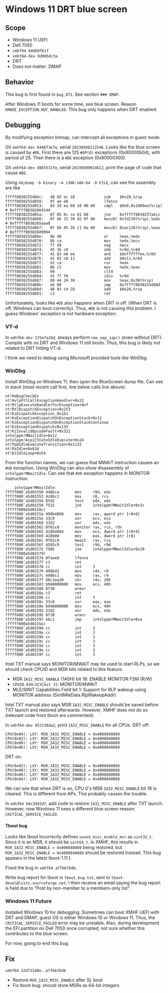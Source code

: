 # Windows 11 DRT blue screen

## Scope
* Windows 11 UEFI
* Dell 7050
* `xmhf64 64db0f61f`
* `xmhf64-dev 9d905dc3a`
* DRT
* Does not matter: DMAP

## Behavior

This bug is first found in `bug_071`. See section `### DMAP`.

After Windows 11 boots for some time, see blue screen. Reason
`KMODE_EXCEPTION_NOT_HANDLED`. This bug only happens when DRT enabled.

## Debugging

By modifying exception bitmap, can intercept all exceptions in guest mode.

Git `xmhf64-dev 6446f3e7e`, serial `20230508212546`. Looks like the blue screen
is caused by `#DE`. First there are 125 `#GP(0)` exceptions (0x80000b0d), with
period of 25. Then there is a `#DE` exception (0x80000300).

Git `xmhf64-dev d865531fe`, serial `20230509014612`, print the page of code
that cause `#DE`.

Using `objdump -b binary -m i386:x86-64 -D FILE`, can see the assembly are like
```
fffff8038255d84c:	48 83 ec 28          	sub    $0x28,%rsp
fffff8038255d850:	0f ae e8             	lfence 
fffff8038255d853:	83 3d ea 68 10 00 00 	cmpl   $0x0,0x1068ea(%rip)        # 0xfffff80382664144
fffff8038255d85a:	0f 85 6c ce 01 00    	jne    0xfffff8038257a6cc
fffff8038255d860:	0f b6 15 39 d2 0f 00 	movzbl 0xfd239(%rip),%edx        # 0xfffff8038265aaa0
fffff8038255d867:	0f b6 05 26 c1 0a 00 	movzbl 0xac126(%rip),%eax        # 0xfffff80382609994
fffff8038255d86e:	0b d0                	or     %eax,%edx
fffff8038255d870:	8b ca                	mov    %edx,%ecx
fffff8038255d872:	f7 d9                	neg    %ecx
fffff8038255d874:	45 1b c0             	sbb    %r8d,%r8d
fffff8038255d877:	41 83 e0 ee          	and    $0xffffffee,%r8d
fffff8038255d87b:	41 83 c0 11          	add    $0x11,%r8d
fffff8038255d87f:	d1 ca                	ror    %edx
fffff8038255d881:	8b c2                	mov    %edx,%eax
fffff8038255d883:	99                   	cltd   
fffff8038255d884:	41 f7 f8             	idiv   %r8d
fffff8038255d887:	89 44 24 30          	mov    %eax,0x30(%rsp)
fffff8038255d88b:	eb 00                	jmp    0xfffff8038255d88d
fffff8038255d88d:	48 83 c4 28          	add    $0x28,%rsp
fffff8038255d891:	c3                   	ret    
```

Unfortunately, looks like `#DE` also happens when DRT is off. (When DRT is off,
Windows can boot correctly). Thus, `#DE` is not causing this problem. I guess
Windows' exception is not hardware exception.

### VT-d

In `xmhf64-dev 175e7a28d`, always perform `vmx_eap_zap()` (even without DRT).
Compile with no DRT and Windows 11 still boots. Thus, this bug is likely not
related to DRT hiding VT-d.

I think we need to debug using Microsoft provided tools like WinDbg.

### WinDbg

Install WinDbg on Windows 11, then open the BlueScreen dump file. Can see in
stack (most recent call first, line below calls line above):
```
nt!KeBugCheckEx
nt!HvlpVtlCallExceptionHandler+0x22
nt!RtlpExecuteHandlerForException+0xf
nt!RtlDispatchException+0x2f3
nt!KiDispatchException_0x1b1
nt!KxExceptionDispatchOnExceptionStack+0x12
nt!KiExceptionDispatchOnExceptionStackContinue
nt!KiExceptionDispatch+0x135
nt!KiInvalidOpcodeFault+0x321
intelppm!MWaitIdle+0x12
intelppm!AcpiCStateIdleExecute+0x24
nt!PpmIdleExecuteTransition+0x1132
nt!PoIdle+0x63d
nt!KiIdleLoop+0x54
```

From the function names, we can guess that MWAIT instruction causes an `#UD`
exception. Using WinDbg can also show disassembly of `intelppm!MWaitIdle`.
Can see that `#UD` exception happens in MONITOR instruction.
```
    intelppm!MWaitIdle:
fffff800`a5d01550 448bca       mov     r9d, edx
fffff800`a5d01553 4c8bc1       mov     r8, rcx
fffff800`a5d01556 85d2         test    edx, edx
fffff800`a5d01558 7532         jne     intelppm!MWaitIdle+0x3c (fffff800a5d0158c)
fffff800`a5d0155a 498b4008     mov     rax, qword ptr [r8+8]
fffff800`a5d0155e 33c9         xor     ecx, ecx
fffff800`a5d01560 33d2         xor     edx, edx
fffff800`a5d01562 0f01c8       monitor rax, rcx, rdx
fffff800`a5d01565 418b4804     mov     ecx, dword ptr [r8+4]
fffff800`a5d01569 418b00       mov     eax, dword ptr [r8]
fffff800`a5d0156c 0f01c9       mwait   rax, rcx
fffff800`a5d0156f 4585c9       test    r9d, r9d
fffff800`a5d01572 7505         jne     intelppm!MWaitIdle+0x29 (fffff800a5d01579)
fffff800`a5d01574 0faee8       lfence  
fffff800`a5d01577 c3           ret     
fffff800`a5d01578 cc           int     3
fffff800`a5d01579 498bd1       mov     rdx, r9
fffff800`a5d0157c 498bc1       mov     rax, r9
fffff800`a5d0157f 48c1ea20     shr     rdx, 20h
fffff800`a5d01583 b948000000   mov     ecx, 48h
fffff800`a5d01588 0f30         wrmsr   
fffff800`a5d0158a c3           ret     
fffff800`a5d0158b cc           int     3
fffff800`a5d0158c 33c0         xor     eax, eax
fffff800`a5d0158e b948000000   mov     ecx, 48h
fffff800`a5d01593 33d2         xor     edx, edx
fffff800`a5d01595 0f30         wrmsr   
fffff800`a5d01597 ebc1         jmp     intelppm!MWaitIdle+0xa (fffff800a5d0155a)
fffff800`a5d01599 cc           int     3
fffff800`a5d0159a cc           int     3
fffff800`a5d0159b cc           int     3
fffff800`a5d0159c cc           int     3
fffff800`a5d0159d cc           int     3
fffff800`a5d0159e cc           int     3
fffff800`a5d0159f cc           int     3
```

Intel TXT manual says MONITOR/MWAIT may be used to start RLPs, so we should
check CPUID and MSR bits related to this feature.
* MSR `IA32_MISC_ENABLE` (1A0H) bit 18: ENABLE MONITOR FSM (R/W)
* `CPUID.01H:ECX[bit 3]`: MONITOR/MWAIT
* MLE/SINIT Capabilities Field bit 1:
  Support for RLP wakeup using MONITOR address (SinitMleData.RlpWakeupAddr)

Intel TXT manual also says MSR `IA32_MISC_ENABLE` should be saved before TXT
launch and restored afterwards. However, XMHF does not do so (relevant code
from tboot are commented).

In `xmhf64-dev 652136da2`, print `IA32_MISC_ENABLE` for all CPUs. DRT off:
```
CPU(0x04): LXY: MSR_IA32_MISC_ENABLE = 0x4000840089
CPU(0x02): LXY: MSR_IA32_MISC_ENABLE = 0x4000840089
CPU(0x00): LXY: MSR_IA32_MISC_ENABLE = 0x4000840089
CPU(0x06): LXY: MSR_IA32_MISC_ENABLE = 0x4000840089
```

DRT on:
```
CPU(0x02): LXY: MSR_IA32_MISC_ENABLE = 0x4000840088
CPU(0x00): LXY: MSR_IA32_MISC_ENABLE = 0x4000800088
CPU(0x06): LXY: MSR_IA32_MISC_ENABLE = 0x4000840088
CPU(0x04): LXY: MSR_IA32_MISC_ENABLE = 0x4000840088
```

We can see that when DRT is on, CPU 0's MSR `IA32_MISC_ENABLE` bit 18 is
cleared. This is different from APs. This probably causes the trouble.

In `xmhf64 b8c3492d7`, add code to restore `IA32_MISC_ENABLE` after TXT launch.
However, now Windows 11 sees a different blue screen reason:
`CRITICAL_SERVICE_FAILED`.

#### Tboot bug

Looks like tboot incorrectly defines `saved_misc_enable_msr` as `uint32_t`.
Since it is an MSR, it should be `uint64_t`. In XMHF, this results in
`MSR_IA32_MISC_ENABLE = 0x000840089` being restored, but
`MSR_IA32_MISC_ENABLE = 0x4000840089` should be restored instead. This bug
appears in the latest tboot-1.11.1.

Fixed the bug in `xmhf64 a7fb6764b`.

Write bug report for tboot in `tboot_bug.txt`, sent to
`tboot-devel@lists.sourceforge.net`. I then receive an email saying the bug
report is held due to "Post by non-member to a members-only list".

### Windows 11 Future

Installed Windows 10 for debugging. Sometimes can boot XMHF UEFI with DRT and
DMAP, guest OS is either Windows 10 or Windows 11. Thus, the
`CRITICAL_SERVICE_FAILED` error may be unstable. Also, during development the
EFI partition on Dell 7050 once corrupted, not sure whether this contributes
to the blue screen.

For now, going to end this bug.

## Fix

`xmhf64 32d731d8e..a7fb6764b`
* Restore `MSR_IA32_MISC_ENABLE` after SL boot
* Fix tboot bug: should store MSRs as 64-bit integers

